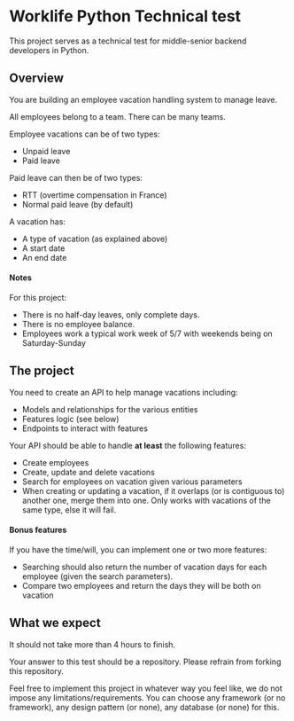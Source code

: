 # Worklife Python Technical test

This project serves as a technical test for middle-senior backend developers in Python.

## Overview

You are building an employee vacation handling system to manage leave.

All employees belong to a team. There can be many teams.

Employee vacations can be of two types:
* Unpaid leave
* Paid leave

Paid leave can then be of two types:
* RTT (overtime compensation in France)
* Normal paid leave (by default)

A vacation has:
* A type of vacation (as explained above)
* A start date
* An end date

#### Notes

For this project:
* There is no half-day leaves, only complete days.
* There is no employee balance.
* Employees work a typical work week of 5/7 with weekends being on Saturday-Sunday

## The project

You need to create an API to help manage vacations including:
* Models and relationships for the various entities
* Features logic (see below)
* Endpoints to interact with features

Your API should be able to handle **at least** the following features:
* Create employees
* Create, update and delete vacations
* Search for employees on vacation given various parameters
* When creating or updating a vacation, if it overlaps (or is contiguous to) another one, merge them into one.
Only works with vacations of the same type, else it will fail.


#### Bonus features
If you have the time/will, you can implement one or two more features:
* Searching should also return the number of vacation days for each employee (given the search parameters).
* Compare two employees and return the days they will be both on vacation


## What we expect

It should not take more than 4 hours to finish.

Your answer to this test should be a repository. Please refrain from forking this repository.

Feel free to implement this project in whatever way you feel like, we do not impose any limitations/requirements.
You can choose any framework (or no framework), any design pattern (or none), any database (or none) for this.
